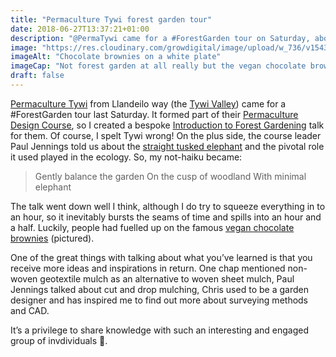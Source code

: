 ```yaml
---
title: "Permaculture Tywi forest garden tour"
date: 2018-06-27T13:37:21+01:00
description: "@PermaTywi came for a #ForestGarden tour on Saturday, about a dozen, everyone seemed to enjoy themselves!"
image: "https://res.cloudinary.com/growdigital/image/upload/w_736/v1543958719/brownies-42957769501.jpg"
imageAlt: "Chocolate brownies on a white plate"
imageCap: "Not forest garden at all really but the vegan chocolate brownies went down well"
draft: false
---
```


[Permaculture Tywi](https://twitter.com/permatywi) from Llandeilo way (the [Tywi Valley](https://en.wikipedia.org/wiki/River_Tywi)) came for a #ForestGarden tour last Saturday. It formed part of their [Permaculture Design Course](https://www.permaculture.co.uk/courses), so I created a bespoke [Introduction to Forest Gardening](https://www.forestgarden.wales/talks/tywi/) talk for them. Of course, I spelt Tywi wrong! On the plus side, the course leader Paul Jennings told us about the [straight tusked elephant](https://en.wikipedia.org/wiki/Straight-tusked_elephant) and the pivotal role it used played in the ecology. So, my not-haiku became:

> Gently balance the garden 
> On the cusp of woodland 
> With minimal elephant

The talk went down well I think, although I do try to squeeze everything in to an hour, so it inevitably bursts the seams of time and spills into an hour and a half. Luckily, people had fuelled up on the famous [vegan chocolate brownies](http://simp.ly/publish/L624C8) (pictured).

One of the great things with talking about what you’ve learned is that you receive more ideas and inspirations in return. One chap mentioned non-woven geotextile mulch as an alternative to woven sheet mulch, Paul Jennings talked about cut and drop mulching, Chris used to be a garden designer and has inspired me to find out more about surveying methods and CAD. 

It’s a privilege to share knowledge with such an interesting and engaged group of invdividuals 🙂.
